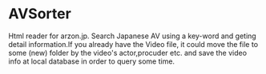 AVSorter
========
Html reader for arzon.jp.
Search Japanese AV using a key-word and geting detail information.If you already have the Video file, it could move the file to some (new) folder by the video's actor,procuder etc. and save the video info at local database in order to query some time.